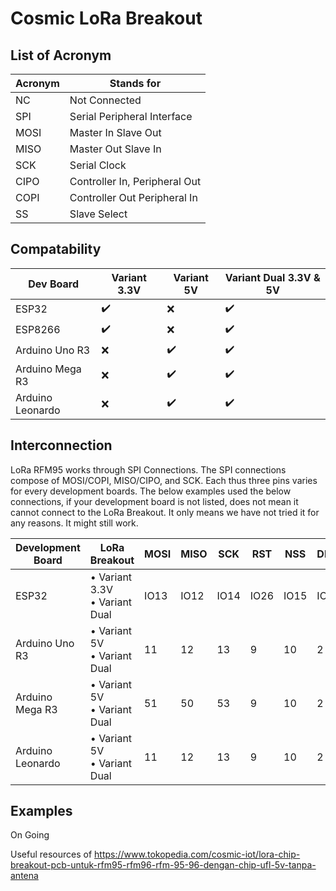 # Cosmic LoRa Breakout

## List of Acronym
| Acronym    | Stands for |
|------------|-----------------------|
| NC         | Not Connected |
| SPI        | Serial Peripheral Interface |
| MOSI       | Master In Slave Out |
| MISO       | Master Out Slave In |
| SCK        | Serial Clock |
| CIPO       | Controller In, Peripheral Out |
| COPI       | Controller Out Peripheral In |
| SS         | Slave Select |

## Compatability
| Dev Board    | Variant 3.3V | Variant 5V | Variant Dual 3.3V & 5V |
|--------------|-------------|-----------|-----------------------|
| ESP32        | :heavy_check_mark:           | :x:         | :heavy_check_mark:                     |
| ESP8266      | :heavy_check_mark:           | :x:         | :heavy_check_mark:                     |
| Arduino Uno R3  | :x:           | :heavy_check_mark:         | :heavy_check_mark:                     |
| Arduino Mega R3 | :x:           | :heavy_check_mark:         | :heavy_check_mark:                     |
| Arduino Leonardo | :x:           | :heavy_check_mark:         | :heavy_check_mark:                     |

## Interconnection
LoRa RFM95 works through SPI Connections. The SPI connections compose of MOSI/COPI, MISO/CIPO, and SCK. Each thus three pins varies for every development boards. The below examples used the below connections, if your development board is not listed, does not mean it cannot connect to the LoRa Breakout. It only means we have not tried it for any reasons. It might still work. 

| Development Board    | LoRa Breakout                | MOSI | MISO | SCK  | RST  | NSS  | DIO0 | DIO1 |
|----------------------|------------------------------|------|------|------|------|------|------|------|
| ESP32                | • Variant 3.3V <br> • Variant Dual  | IO13 | IO12 | IO14 | IO26 | IO15 | IO27 | NC   | 
| Arduino Uno R3       | • Variant 5V <br> • Variant Dual    | 11   | 12   | 13   | 9    | 10   | 2    | 6    |
| Arduino Mega R3      | • Variant 5V <br> • Variant Dual    | 51   | 50   | 53   | 9    | 10   | 2    | 6    |
| Arduino Leonardo     | • Variant 5V <br> • Variant Dual    | 11   | 12   | 13   | 9    | 10   | 2    | 6    |

## Examples
On Going

Useful resources of https://www.tokopedia.com/cosmic-iot/lora-chip-breakout-pcb-untuk-rfm95-rfm96-rfm-95-96-dengan-chip-ufl-5v-tanpa-antena
